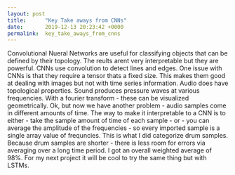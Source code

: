 ```yaml
---
layout: post
title:      "Key Take aways from CNNs"
date:       2019-12-13 20:23:42 +0000
permalink:  key_take_aways_from_cnns
---
```


Convolutional Nueral Networks are useful for classifying objects that can be defined by their topology.  The reults arent very interpretable  but they are powerful.  CNNs use convolution to detect lines and edges.  One issue with CNNs is that they require a tensor thats a fixed size.  This makes them good at dealing with images but not with time series information.
Audio does have topological properties.  Sound produces pressure waves at various frequencies.  With a fourier transform - these can be visualized geometrically.  Ok, but now we have another problem - audio samples come in different amounts of time.  The way to make it interpretable to a CNN is to either - take the sample amount of time of each sample - or - you can average the amplitude of the frequencies - so every imported sample is a single array value of frequncies.
This is what I did categorize drum samples.  Because drum samples are shorter - there is less room for errors via averaging over a long time period.  I got an overall weighted average of 98%.
For my next project it will be cool to try the same thing but with LSTMs.
